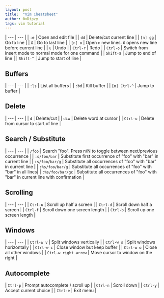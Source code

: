 ```yaml
---
layout: post
title:  "Vim Cheatsheet"
author: 0xDipzy
tags: vim tutorial
---
```


| --- | --- |
| `:e` | Open and edit file |
| `dd` | Delete/cut current line |
| `[n] gg` | Go to line |
| `G` | Go to last line |
| `[n] o` | Open `n` new lines. `O` opens new line before current line |
| `u` | Undo |
| `Ctrl-r` | Redo |
| `Ctrl-o` | Switch from insert mode to normal mode for one command |
| `Shift-$` | Jump to end of line |
| `Shift-^` | Jump to start of line |

## Buffers

| --- | --- |
| `:ls` | List all buffers |
| `:bd` | Kill buffer |
| `[n] Ctrl-^` | Jump to buffer |

## Delete

| --- | --- |
| `d` | Delete/cut |
| `diw` | Delete word at cursor |
| `Ctrl-u` | Delete from cursor to start of line |

## Search / Substitute

| --- | --- |
| `/foo` | Search "foo". Press n/N to toggle between next/previous occurrence |
| `:s/foo/bar` | Substitute first occurrence of "foo" with "bar" in current line |
| `:s/foo/bar/g` | Substitute all occurrences of "foo" with "bar" in current line |
| `:%s/foo/bar/g` | Substitute all occurrences of "foo" with "bar" in all lines|
| `:%s/foo/bar/gc` | Substitute all occurrences of "foo" with "bar" in current line with confirmation |

## Scrolling

| --- | --- |
| `Ctrl-u` | Scroll up half a screen |
| `Ctrl-d` | Scroll down half a screen |
| `Ctrl-f` | Scroll down one screen length |
| `Ctrl-b` | Scroll up one screen length |


## Windows

| --- | --- |
| `Ctrl-w v` | Split windows vertically |
| `Ctrl-w s` | Split windows horizontally |
| `Ctrl-w c` | Close window but keep buffer |
| `Ctrl-w o` | Close all other windows |
| `Ctrl-w right arrow` | Move cursor to window on the right |

## Autocomplete

| `Ctrl-p` | Prompt autocomplete / scroll up |
| `Ctrl-n` | Scroll down |
| `Ctrl-y` | Accept current choice |
| `Ctrl-e` | Exit menu |

